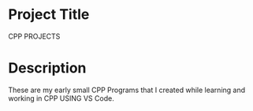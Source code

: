 
# Project Title

CPP PROJECTS

# Description

These are my early small CPP Programs that I created while learning and working in CPP USING VS Code.

